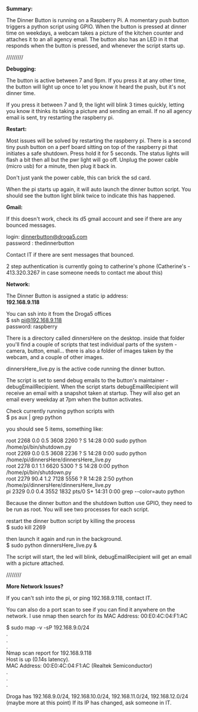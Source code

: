 **Summary:**

The Dinner Button is running on a Raspberry Pi. A momentary push button triggers a python script using GPIO. When the button is pressed at dinner time on weekdays, a webcam takes a picture of the kitchen counter and attaches it to an all agency email. The button also has an LED in it that responds when the button is pressed, and whenever the script starts up.

/////////

**Debugging:**


The button is active between 7 and 9pm. If you press it at any other time, the button will light up once to let you know it heard the push, but it's not dinner time. 

If you press it between 7 and 9, the light will blink 3 times quickly, letting you know it thinks its taking a picture and sending an email. If no all agency email is sent, try restarting the raspberry pi.


**Restart:**

Most issues will be solved by restarting the raspberry pi. There is a second tiny push button on a perf board sitting on top of the raspberry pi that initiates a safe shutdown. Press hold it for 5 seconds. The status lights will flash a bit then all but the pwr light will go off. Unplug the power cable (micro usb) for a minute, then plug it back in.

Don't just yank the power cable, this can brick the sd card.

When the pi starts up again, it will auto launch the dinner button script. You should see the button light blink twice to indicate this has happened. 


**Gmail:**

If this doesn't work, check its d5 gmail account and see if there are any bounced messages.

login: dinnerbutton@droga5.com <br />
password : thedinnerbutton

Contact IT if there are sent messages that bounced.

2 step authentication is currently going to catherine's phone (Catherine's - 413.320.3267 in case someone needs to contact me about this)

**Network:**

The Dinner Button is assigned a static ip address:<br /> 
**192.168.9.118**

You can ssh into it from the Droga5 offices <br />
$ ssh pi@192.168.9.118 <br />
password: raspberry

There is a directory called dinnersHere on the desktop. inside that folder you'll find a couple of scripts that test individual parts of the system - camera, button, email... there is also a folder of images taken by the webcam, and a couple of other images.

dinnersHere_live.py is the active code running the dinner button. 

The script is set to send debug emails to the button's maintainer - debugEmailRecipient. When the script starts debugEmailRecipient will receive an email with a snapshot taken at startup. They will also get an email every weekday at 7pm when the button activates.

Check currently running python scripts with <br />
$ ps aux | grep python

you should see 5 items, something like:

root      2268  0.0  0.5   3608  2260 ?        S    14:28   0:00 sudo python /home/pi/bin/shutdown.py <br />
root      2269  0.0  0.5   3608  2236 ?        S    14:28   0:00 sudo python /home/pi/dinnersHere/dinnersHere_live.py <br />
root      2278  0.1  1.1   6620  5300 ?        S    14:28   0:00 python /home/pi/bin/shutdown.py <br />
root      2279 90.4  1.2   7128  5556 ?        R    14:28   2:50 python /home/pi/dinnersHere/dinnersHere_live.py <br />
pi        2329  0.0  0.4   3552  1832 pts/0    S+   14:31   0:00 grep --color=auto python <br />

Because the dinner button and the shutdown button use GPIO, they need to be run as root. You will see two processes for each script. 

restart the dinner button script by killing the process <br />
$ sudo kill 2269

then launch it again and run in the background. <br />
$ sudo python dinnersHere_live.py &

The script will start, the led will blink, debugEmailRecipient will get an email with a picture attached.

////////

**More Network Issues?**

If you can't ssh into the pi, or ping 192.168.9.118, contact IT.

You can also do a port scan to see if you can find it anywhere on the network. I use nmap then search for its MAC Address: 00:E0:4C:04:F1:AC

$ sudo map -v -sP 192.168.9.0/24<br />
. <br />
. <br />
. <br />
Nmap scan report for 192.168.9.118 <br />
Host is up (0.14s latency). <br />
MAC Address: 00:E0:4C:04:F1:AC (Realtek Semiconductor) <br />
. <br />
. <br />
. <br />

Droga has 192.168.9.0/24, 192.168.10.0/24, 192.168.11.0/24, 192.168.12.0/24 (maybe more at this point)
If its IP has changed, ask someone in IT.
